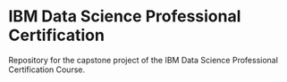 # IBM Data Science Professional Certification

Repository for the capstone project of the IBM Data Science Professional Certification Course.
